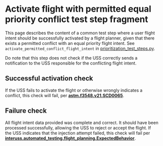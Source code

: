 # Activate flight with permitted equal priority conflict test step fragment

This page describes the content of a common test step where a user flight intent should be successfully activated by a
flight planner, given that there exists a permitted conflict with an equal priority flight intent.
See `activate_permitted_conflict_flight_intent` in [prioritization_test_steps.py](prioritization_test_steps.py).

Do note that this step does not check if the USS correctly sends a notification to the USS responsible for the
conflicting flight intent.

## Successful activation check

If the USS fails to activate the flight or otherwise wrongly indicates a conflict, this check will fail, per
**[astm.f3548.v21.SCD0065](../../requirements/astm/f3548/v21.md)**.

## Failure check

All flight intent data provided was complete and correct. It should have been processed successfully, allowing the USS
to reject or accept the flight. If the USS indicates that the injection attempt failed, this check will fail per
**[interuss.automated_testing.flight_planning.ExpectedBehavior](../../requirements/interuss/automated_testing/flight_planning.md)**.
